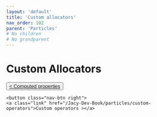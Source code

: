 ```yaml
---
layout: 'default'
title: 'Custom allocators'
nav_order: 102
parent: 'Particles'
# No children
# No grandparent
---
```


# Custom Allocators
<div class="nav-btn-block">
    <button class="nav-btn left">
    <a class="link" href="/Jacy-Dev-Book/particles/computed-properties">< Computed properties</a>
</button>

    <button class="nav-btn right">
    <a class="link" href="/Jacy-Dev-Book/particles/custom-operators">Custom operators ></a>
</button>

</div>
